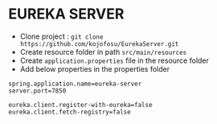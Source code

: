 # EUREKA SERVER

- Clone project : ``git clone https://github.com/kojofosu/EurekaServer.git``
- Create resource folder in path `src/main/resources`
- Create `application.properties` file in the resource folder
- Add below properties in the properties folder

```properties
spring.application.name=eureka-server
server.port=7850

eureka.client.register-with-eureka=false
eureka.client.fetch-registry=false
```
